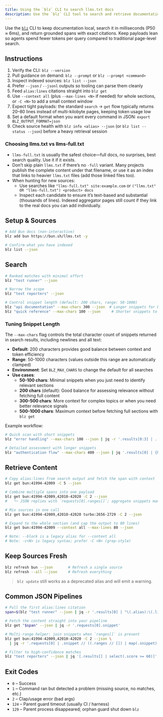 ```yaml
---
title: Using the `blz` CLI to search llms.txt docs
description: Use the `blz` CLI tool to search and retrieve documentation from locally cached llms.txt files in milliseconds.
---
```



Use the [`blz`](https://github.com/outfitter-dev/blz) CLI to keep documentation local, search it in milliseconds (P50 ≈ 6ms), and return grounded spans with exact citations. Keep payloads lean so agents spend fewer tokens per query compared to traditional page-level search.

## Instructions

1. Verify the CLI: `blz --version`
2. Pull guidance on demand: `blz --prompt` or `blz --prompt <command>`
3. Inspect indexed sources: `blz list --json`
4. Prefer `--json` / `--jsonl` outputs so tooling can parse them cleanly
5. Feed `alias:lines` citations straight into `blz get`
6. Use `--context all` (plus `--max-lines <N>` if needed) for whole sections, or `-C <N>` to add a small context window
7. Expect tight payloads: the standard `search` → `get` flow typically returns 20–80 lines instead of multi-kilobyte pages, keeping token usage low
8. Set a default format when you want every command in JSON: `export BLZ_OUTPUT_FORMAT=json`
9. Check source health with `blz info <alias> --json` (or `blz list --status --json`) before a heavy retrieval session

### Choosing llms.txt vs llms-full.txt

- `llms-full.txt` is usually the safest choice—full docs, no surprises, best search quality. Use it if it exists.
- Don’t skip plain `llms.txt` if there’s no `-full` variant. Many projects publish the complete content under that filename, or use it as an index that links to heavier `llms.txt` files (add those linked files too).
- When hunting for new sources:
  - Use searches like `"llms-full.txt" site:example.com` or `("llms.txt" OR "llms-full.txt") <product> docs`
  - Inspect each candidate to ensure it’s text-based and substantial (thousands of lines). Indexed aggregator pages still count if they link to the real docs you can add individually.

## Setup & Sources

```bash
# Add Bun docs (non-interactive)
blz add bun https://bun.sh/llms.txt -y

# Confirm what you have indexed
blz list --json
```

## Search

```bash
# Ranked matches with minimal effort
blz "test runner" --json

# Narrow the scope
blz "test reporters" --json

# Control snippet length (default: 200 chars, range: 50-1000)
blz "api documentation" --max-chars 300 --json  # Longer snippets for better context
blz "quick reference" --max-chars 100 --json     # Shorter snippets to save tokens
```

### Tuning Snippet Length

The `--max-chars` flag controls the total character count of snippets returned in search results, including newlines and all text:

- **Default**: 200 characters provides good balance between context and token efficiency
- **Range**: 50-1000 characters (values outside this range are automatically clamped)
- **Environment**: Set `BLZ_MAX_CHARS` to change the default for all searches
- **Use cases**:
  - **50-100 chars**: Minimal snippets when you just need to identify relevant sections
  - **200 chars** (default): Good balance for assessing relevance without fetching full content
  - **300-500 chars**: More context for complex topics or when you need better relevance signals
  - **500-1000 chars**: Maximum context before fetching full sections with `blz get`

Example workflow:

```bash
# Quick scan with short snippets
blz "error handling" --max-chars 100 --json | jq -r '.results[0:3] | .[] | .alias + ":" + .lines'

# Detailed assessment with longer snippets
blz "authentication flow" --max-chars 400 --json | jq '.results[0] | {heading: .headingPath, snippet}'
```

## Retrieve Content

```bash
# Copy alias:lines from search output and fetch the span with context
blz get bun:41994-42009 -C 5 --json

# Combine multiple spans into one payload
blz get bun:41994-42009,42010-42020 -C 2 --json
#   └─ JSON replies with `requests[0].ranges[]`; aggregate snippets manually

# Mix sources in one call
blz get bun:41994-42009,42010-42020 turbo:2656-2729 -C 2 --json

# Expand to the whole section (and cap the output to 80 lines)
blz get bun:41994-42009 --context all --max-lines 80 --json

# Note: --block is a legacy alias for --context all
# Note: -c<N> is legacy syntax; prefer -C <N> (grep-style)
```

## Keep Sources Fresh

```bash
blz refresh bun --json       # Refresh a single source
blz refresh --all --json     # Refresh everything
```

> `blz update` still works as a deprecated alias and will emit a warning.

## Common JSON Pipelines

```bash
# Pull the first alias:lines citation
span=$(blz "test runner" --json | jq -r '.results[0] | "\(.alias):\(.lines)"')

# Fetch the content straight into your pipeline
blz get "$span" --json | jq -r '.requests[0].snippet'

# Multi-range helper: join snippets when `ranges[]` is present
blz get bun:41994-42009,42010-42020 -C 2 --json \
  | jq -r '.requests[0] | .snippet // ((.ranges // []) | map(.snippet) | join("\n\n"))'

# Filter to high-confidence matches
blz "test reporters" --json | jq '[.results[] | select(.score >= 60)]'
```

## Exit Codes

- `0` – Success
- `1` – Command ran but detected a problem (missing source, no matches, etc.)
- `2` – Clap/usage error (bad args)
- `124` – Parent guard timeout (usually CI / harness)
- `129` – Parent process disappeared; orphan guard shut down `blz`
